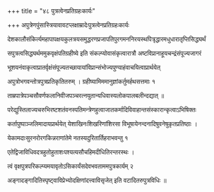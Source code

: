 +++
title = "४८ पुत्रत्वेनप्रतिग्रहःकार्यः"

+++
अपुत्रेणपुंसास्त्रियावावटप्लक्षाम्रादेःपुत्रत्वेनप्रतिग्रहःकार्यः

देशकालौसंकिर्त्यमहापापक्षयकुलत्रयसमुद्धरणप्रजापतिपुरगमननिरयस्थपित्रृद्धारमधुधारातृप्तिसिद्ध्यर्थं

सपुत्रत्वसिद्ध्यर्थममुकवृक्षंपतिग्रहीष्ये इति संकल्प्योवासंकृत्वारात्रौ अष्टविप्रानाहूयचन्द्रंसंपूज्यजागरं

भूशयनंवाकृत्वाप्रातर्वृक्षंसंपूज्यतच्छायायांविप्रान्संभोज्यपुण्याहंवाचयित्वाप्रार्थयेत्

अपुत्रोभगवन्तोत्रपुत्रप्रतिकृतितरुम् । ग्रहीष्यामिममानुज्ञांकर्तुमर्हथसत्तमाः १

ताम्रपात्रेपञ्चसौवर्णफलानिवीजपञ्चरत्नयुतान्यधिवास्यलोकपालबलीन्दद्यात् ॥

परेद्युस्तिलाज्यचरुभिरष्टशतंवनस्पतिमन्त्रेणहुत्वाजातकर्मादिविवाहान्तसंस्कारान्कृत्वाऽभिषिक्तः

कर्तापुष्पाञ्जलिमादायप्रार्थयेत् येशाखिनःशिखरिणांशिरसा विभूषायेनन्दनादिषुवनेषुकृतप्रतिष्ठाः ।

येकामदाःसुरनरोरगकिन्नराणांतेमे नतस्यदुरितार्तिहराभवन्तु १

एतेद्विजाविधिवदत्रहुतोहुताशःपश्यत्यसौचहिमदीधितिरन्तरस्थः ।

त्वं वृक्षपुत्रपरिकल्प्यमयावृतोऽसिकार्यंसदेवभवताममपुत्रकार्यम् २

अङ्गादङ्गादितिस्पृष्ट्वाविप्रेभ्योदक्षिणांदत्त्वाविसृजेत् इति वटादितरुपुत्रविधिः ॥
